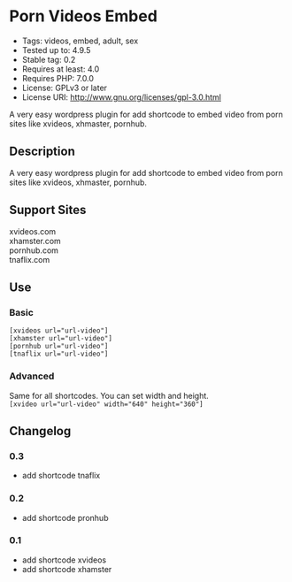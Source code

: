 # Porn Videos Embed #
* Tags: videos, embed, adult, sex
* Tested up to: 4.9.5
* Stable tag: 0.2
* Requires at least: 4.0
* Requires PHP: 7.0.0
* License: GPLv3 or later
* License URI: http://www.gnu.org/licenses/gpl-3.0.html

A very easy wordpress plugin for add shortcode to embed video from porn sites
like xvideos, xhmaster, pornhub.

## Description ##
A very easy wordpress plugin for add shortcode to embed video from porn sites
like xvideos, xhmaster, pornhub.

## Support Sites ##
xvideos.com<br />
xhamster.com<br />
pornhub.com<br />
tnaflix.com<br />

## Use ##
### Basic ###
`[xvideos url="url-video"]`<br />
`[xhamster url="url-video"]`<br />
`[pornhub url="url-video"]`<br />
`[tnaflix url="url-video"]`<br />

### Advanced ###

Same for all shortcodes. You can set width and height.<br />
`[xvideo url="url-video" width="640" height="360"]`


## Changelog ##

### 0.3 ###
* add shortcode tnaflix
### 0.2 ###
* add shortcode pronhub
### 0.1 ###
* add shortcode xvideos
* add shortcode xhamster
